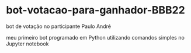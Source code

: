 # bot-votacao-para-ganhador-BBB22
bot de votação no participante Paulo André

meu primeiro bot programado em Python utilizando comandos simples no Jupyter notebook
